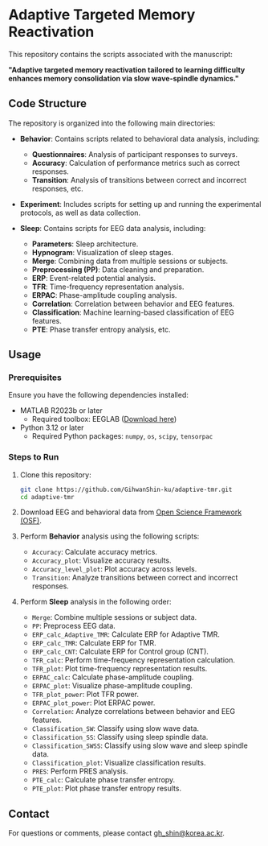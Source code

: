 # Adaptive Targeted Memory Reactivation

This repository contains the scripts associated with the manuscript:

**"Adaptive targeted memory reactivation tailored to learning difficulty enhances memory consolidation via slow wave-spindle dynamics."**

## Code Structure
The repository is organized into the following main directories:

- **Behavior**: Contains scripts related to behavioral data analysis, including:
  - **Questionnaires**: Analysis of participant responses to surveys.
  - **Accuracy**: Calculation of performance metrics such as correct responses.
  - **Transition**: Analysis of transitions between correct and incorrect responses, etc.

- **Experiment**: Includes scripts for setting up and running the experimental protocols, as well as data collection.

- **Sleep**: Contains scripts for EEG data analysis, including:
  - **Parameters**: Sleep architecture.
  - **Hypnogram**: Visualization of sleep stages.
  - **Merge**: Combining data from multiple sessions or subjects.
  - **Preprocessing (PP)**: Data cleaning and preparation.
  - **ERP**: Event-related potential analysis.
  - **TFR**: Time-frequency representation analysis.
  - **ERPAC**: Phase-amplitude coupling analysis.
  - **Correlation**: Correlation between behavior and EEG features.
  - **Classification**: Machine learning-based classification of EEG features.
  - **PTE**: Phase transfer entropy analysis, etc.

## Usage
### Prerequisites
Ensure you have the following dependencies installed:
- MATLAB R2023b or later
  - Required toolbox: EEGLAB ([Download here](https://sccn.ucsd.edu/eeglab/download.php))
- Python 3.12 or later
  - Required Python packages: `numpy`, `os`, `scipy`, `tensorpac`

### Steps to Run
1. Clone this repository:
   ```bash
   git clone https://github.com/GihwanShin-ku/adaptive-tmr.git
   cd adaptive-tmr
   ```

2. Download EEG and behavioral data from [Open Science Framework (OSF)](https://osf.io/3g8rm).

3. Perform **Behavior** analysis using the following scripts:
   - `Accuracy`: Calculate accuracy metrics.
   - `Accuracy_plot`: Visualize accuracy results.
   - `Accuracy_level_plot`: Plot accuracy across levels.
   - `Transition`: Analyze transitions between correct and incorrect responses.

4. Perform **Sleep** analysis in the following order:
   - `Merge`: Combine multiple sessions or subject data.
   - `PP`: Preprocess EEG data.
   - `ERP_calc_Adaptive_TMR`: Calculate ERP for Adaptive TMR.
   - `ERP_calc_TMR`: Calculate ERP for TMR.
   - `ERP_calc_CNT`: Calculate ERP for Control group (CNT).
   - `TFR_calc`: Perform time-frequency representation calculation.
   - `TFR_plot`: Plot time-frequency representation results.
   - `ERPAC_calc`: Calculate phase-amplitude coupling.
   - `ERPAC_plot`: Visualize phase-amplitude coupling.
   - `TFR_plot_power`: Plot TFR power.
   - `ERPAC_plot_power`: Plot ERPAC power.
   - `Correlation`: Analyze correlations between behavior and EEG features.
   - `Classification_SW`: Classify using slow wave data.
   - `Classification_SS`: Classify using sleep spindle data.
   - `Classification_SWSS`: Classify using slow wave and sleep spindle data.
   - `Classification_plot`: Visualize classification results.
   - `PRES`: Perform PRES analysis.
   - `PTE_calc`: Calculate phase transfer entropy.
   - `PTE_plot`: Plot phase transfer entropy results.

## Contact
For questions or comments, please contact gh_shin@korea.ac.kr.
